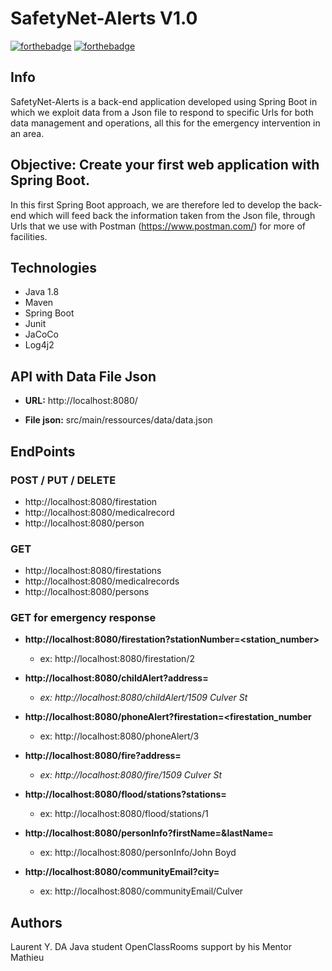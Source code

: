 
SafetyNet-Alerts    V1.0
========================
[![forthebadge](https://forthebadge.com/images/badges/made-with-java.svg)](https://forthebadge.com)    [![forthebadge](https://forthebadge.com/images/badges/uses-git.svg)](https://forthebadge.com) 
     
## Info

SafetyNet-Alerts is a back-end application developed using Spring Boot in which we exploit data from a Json file to respond to specific Urls for both data management and operations, all this for the emergency intervention in an area.

Objective: Create your first web application with Spring Boot.
------------
In this first Spring Boot approach, we are therefore led to develop the back-end which will feed back the information taken from the Json file, through Urls that we use with Postman (https://www.postman.com/) for more of facilities.

Technologies
------------
* Java 1.8
* Maven
* Spring Boot 
* Junit
* JaCoCo
* Log4j2

## API with Data File Json

* **URL:**	http://localhost:8080/

* **File json:**	src/main/ressources/data/data.json

## EndPoints
### POST / PUT / DELETE

* http://localhost:8080/firestation
* http://localhost:8080/medicalrecord
* http://localhost:8080/person

### GET

* http://localhost:8080/firestations
* http://localhost:8080/medicalrecords
* http://localhost:8080/persons

### GET for emergency response

 * **http://localhost:8080/firestation?stationNumber=<station_number>**
	* ex: http://localhost:8080/firestation/2
	
 * **http://localhost:8080/childAlert?address=<address>**
	* ex: http://localhost:8080/childAlert/1509 Culver St
	
 * **http://localhost:8080/phoneAlert?firestation=<firestation_number**
	* ex: http://localhost:8080/phoneAlert/3

 * **http://localhost:8080/fire?address=<address>**
	* ex: http://localhost:8080/fire/1509 Culver St
	
 * **http://localhost:8080/flood/stations?stations=<a list of station_numbers>**
	* ex: http://localhost:8080/flood/stations/1
	
 * **http://localhost:8080/personInfo?firstName=<firstName>&lastName=<lastName>**
	* ex: http://localhost:8080/personInfo/John Boyd
	
 * **http://localhost:8080/communityEmail?city=<city>**
	* ex: http://localhost:8080/communityEmail/Culver

## Authors

Laurent Y. DA Java student OpenClassRooms 
	support by his Mentor Mathieu
